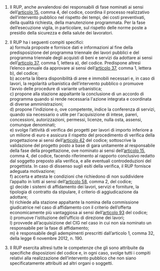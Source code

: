 1. Il RUP, anche avvalendosi dei responsabili di fase nominati ai sensi dell’[articolo 15](/index.html?article=articolo-15&version=2), comma 4, del codice, coordina il processo realizzativo dell’intervento pubblico nel rispetto dei tempi, dei costi preventivati, della qualità richiesta, della manutenzione programmata. Per la fase dell’esecuzione vigila, in particolare, sul rispetto delle norme poste a presidio della sicurezza e della salute dei lavoratori.

2. Il RUP ha i seguenti compiti specifici:<br>a) formula proposte e fornisce dati e informazioni al fine della predisposizione del programma triennale dei lavori pubblici e del programma triennale degli acquisti di beni e servizi da adottare ai sensi dell’[articolo 37](/index.html?article=articolo-37&version=1), comma 1, lettera a), del codice. Predispone altresì l’elenco annuale da approvare ai sensi dell’[articolo 37](/index.html?article=articolo-37&version=1), comma 1, lettera b), del codice;<br>b) accerta la libera disponibilità di aree e immobili necessari e, in caso di lavori, la regolarità urbanistica dell’intervento pubblico o promuove l’avvio delle procedure di variante urbanistica;<br>c) propone alla stazione appaltante la conclusione di un accordo di programma quando si rende necessaria l'azione integrata e coordinata di diverse amministrazioni;<br>d) propone l'indizione o, ove competente, indice la conferenza di servizi, quando sia necessario o utile per l'acquisizione di intese, pareri, concessioni, autorizzazioni, permessi, licenze, nulla osta, assensi, comunque denominati;<br>e) svolge l’attività di verifica dei progetti per lavori di importo inferiore a un milione di euro e assicura il rispetto del procedimento di verifica della progettazione ai sensi dell’[articolo 42](/index.html?article=articolo-42&version=1) del codice; sottoscrive la validazione del progetto posto a base di gara unitamente al responsabile della fase della progettazione, ove nominato ai sensi dell’[articolo 15](/index.html?article=articolo-15&version=2), comma 4, del codice, facendo riferimento al rapporto conclusivo redatto dal soggetto preposto alla verifica, e alle eventuali controdeduzioni del progettista. In caso di dissenso sugli esiti della verifica, il RUP fornisce adeguata motivazione;<br>f) accerta e attesta le condizioni che richiedono di non suddividere l’appalto in lotti ai sensi dell’[articolo 58](/index.html?article=articolo-58&version=1), comma 2, del codice;<br>g) decide i sistemi di affidamento dei lavori, servizi e forniture, la tipologia di contratto da stipulare, il criterio di aggiudicazione da adottare;<br>h) richiede alla stazione appaltante la nomina della commissione giudicatrice nel caso di affidamento con il criterio dell’offerta economicamente più vantaggiosa ai sensi dell’[articolo 93](/index.html?article=articolo-93&version=1) del codice;<br>i) promuove l’istituzione dell’ufficio di direzione dei lavori;<br>l) provvede all’acquisizione del CIG nel caso in cui non sia nominato un responsabile per la fase di affidamento;<br>m) è responsabile degli adempimenti prescritti dall’articolo 1, comma 32, della legge 6 novembre 2012, n. 190.

3. Il RUP esercita altresì tutte le competenze che gli sono attribuite da specifiche disposizioni del codice e, in ogni caso, svolge tutti i compiti relativi alla realizzazione dell’intervento pubblico che non siano specificatamente attribuiti ad altri organi o soggetti.